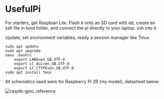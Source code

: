 # UsefulPi

For starters, get Raspbian Lite. Flash it onto an SD card with dd, create an ssh file in boot folder, and connect the pi directly to your laptop. ssh into it.

Update, set environment variables, ready a session manager like Tmux 

    sudo apt update
    sudo apt upgrade
    nano .bashrc
        export LANG=en_GB.UTF-8
        export LC_ALL=en_GB.UTF-8
        export LC_CTYPE=en_GB.UTF-8
    sudo apt install tmux

All schematics used were for Raspberry Pi 2B (my model), datasheet below

![raspib-gpio_reference](https://user-images.githubusercontent.com/9117323/37006687-656076ba-20d1-11e8-96f2-0f03cf983224.png)
